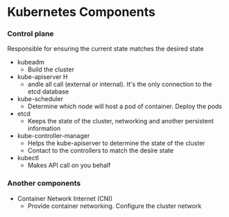 # Kubernetes Components

### Control plane
Responsible for ensuring the current state matches the desired state

- kubeadm 
  - Build the cluster
- kube-apiserver H
  - andle all call (external or internal). It's the only connection to the etcd database
- kube-scheduler
  - Determine which node will host a pod of container. Deploy the pods
- etcd
  - Keeps the state of the cluster, networking and another persistent information
- kube-controller-manager
  - Helps the kube-apiserver to determine the state of the cluster
  - Contact to the controllers to match the desire state
- kubectl 
  - Makes API call on you behalf

### Another components
- Container Network Internet (CNI)
  - Provide container networking. Configure the cluster network